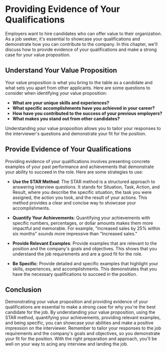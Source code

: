 Providing Evidence of Your Qualifications
==========================================================================================

Employers want to hire candidates who can offer value to their organization. As a job seeker, it's essential to showcase your qualifications and demonstrate how you can contribute to the company. In this chapter, we'll discuss how to provide evidence of your qualifications and make a strong case for your value proposition.

Understand Your Value Proposition
---------------------------------

Your value proposition is what you bring to the table as a candidate and what sets you apart from other applicants. Here are some questions to consider when identifying your value proposition:

* **What are your unique skills and experiences?**
* **What specific accomplishments have you achieved in your career?**
* **How have you contributed to the success of your previous employers?**
* **What makes you stand out from other candidates?**

Understanding your value proposition allows you to tailor your responses to the interviewer's questions and demonstrate your fit for the position.

Provide Evidence of Your Qualifications
---------------------------------------

Providing evidence of your qualifications involves presenting concrete examples of your past performance and achievements that demonstrate your ability to succeed in the role. Here are some strategies to use:

* **Use the STAR Method**: The STAR method is a structured approach to answering interview questions. It stands for Situation, Task, Action, and Result, where you describe the specific situation, the task you were assigned, the action you took, and the result of your actions. This method provides a clear and concise way to showcase your accomplishments.

* **Quantify Your Achievements**: Quantifying your achievements with specific numbers, percentages, or dollar amounts makes them more impactful and memorable. For example, "Increased sales by 25% within six months" sounds more impressive than "Increased sales."

* **Provide Relevant Examples**: Provide examples that are relevant to the position and the company's goals and objectives. This shows that you understand the job requirements and are a good fit for the role.

* **Be Specific**: Provide detailed and specific examples that highlight your skills, experiences, and accomplishments. This demonstrates that you have the necessary qualifications to succeed in the position.

Conclusion
----------

Demonstrating your value proposition and providing evidence of your qualifications are essential to make a strong case for why you're the best candidate for the job. By understanding your value proposition, using the STAR method, quantifying your achievements, providing relevant examples, and being specific, you can showcase your abilities and make a positive impression on the interviewer. Remember to tailor your responses to the job requirements and the company's goals and objectives, so you demonstrate your fit for the position. With the right preparation and approach, you'll be well on your way to acing any interview and landing the job.

